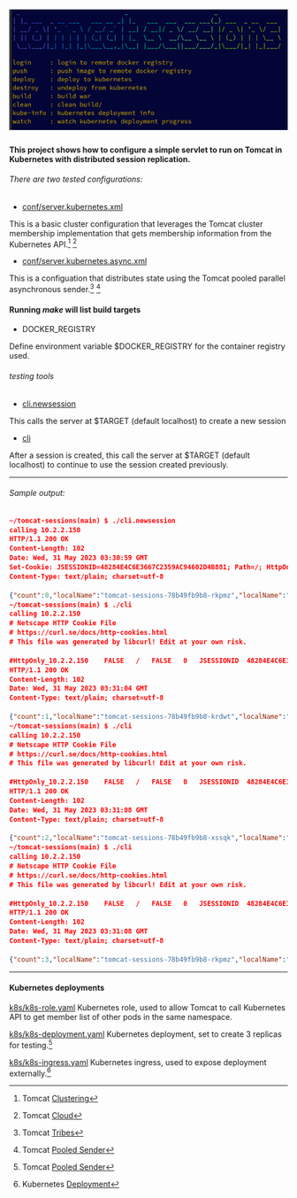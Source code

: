 # ![tomcat sessions](tomcat-sessions.jpg)                                                 

#### This project shows how to configure a simple servlet to run on Tomcat in Kubernetes with distributed session replication.

###### There are two tested configurations:
 - [conf/server.kubernetes.xml](conf/server.kubernetes.xml)
  
This is a basic cluster configuration that leverages the Tomcat cluster membership implementation that gets membership information from the Kubernetes API.[^1] [^2]


 - [conf/server.kubernetes.async.xml](conf/server.kubernetes.async.xml)

This is a configuation that distributes state using the Tomcat pooled parallel asynchronous sender.[^3] [^4]


#### Running ***make*** will list build targets

- DOCKER_REGISTRY 

Define environment variable $DOCKER_REGISTRY for the container registry used.

###### testing tools

- [cli.newsession](cli.newsession)
  
This calls the server at $TARGET (default localhost) to create a new session

- [cli](cli)

After a session is created, this call the server at $TARGET (default localhost) to continue to use the session created previously.

---
###### Sample output:
```json
~/tomcat-sessions(main) $ ./cli.newsession 
calling 10.2.2.150
HTTP/1.1 200 OK
Content-Length: 102
Date: Wed, 31 May 2023 03:30:59 GMT
Set-Cookie: JSESSIONID=48284E4C6E3667C2359AC94602D4B881; Path=/; HttpOnly
Content-Type: text/plain; charset=utf-8

{"count":0,"localName":"tomcat-sessions-78b49fb9b8-rkpmz","localName":"10.42.2.20","localPort":"8080"}
~/tomcat-sessions(main) $ ./cli
calling 10.2.2.150
# Netscape HTTP Cookie File
# https://curl.se/docs/http-cookies.html
# This file was generated by libcurl! Edit at your own risk.

#HttpOnly_10.2.2.150	FALSE	/	FALSE	0	JSESSIONID	48284E4C6E3667C2359AC94602D4B881
HTTP/1.1 200 OK
Content-Length: 102
Date: Wed, 31 May 2023 03:31:04 GMT
Content-Type: text/plain; charset=utf-8

{"count":1,"localName":"tomcat-sessions-78b49fb9b8-krdwt","localName":"10.42.3.21","localPort":"8080"}
~/tomcat-sessions(main) $ ./cli
calling 10.2.2.150
# Netscape HTTP Cookie File
# https://curl.se/docs/http-cookies.html
# This file was generated by libcurl! Edit at your own risk.

#HttpOnly_10.2.2.150	FALSE	/	FALSE	0	JSESSIONID	48284E4C6E3667C2359AC94602D4B881
HTTP/1.1 200 OK
Content-Length: 102
Date: Wed, 31 May 2023 03:31:08 GMT
Content-Type: text/plain; charset=utf-8

{"count":2,"localName":"tomcat-sessions-78b49fb9b8-xssqk","localName":"10.42.1.20","localPort":"8080"}
~/tomcat-sessions(main) $ ./cli
calling 10.2.2.150
# Netscape HTTP Cookie File
# https://curl.se/docs/http-cookies.html
# This file was generated by libcurl! Edit at your own risk.

#HttpOnly_10.2.2.150	FALSE	/	FALSE	0	JSESSIONID	48284E4C6E3667C2359AC94602D4B881
HTTP/1.1 200 OK
Content-Length: 102
Date: Wed, 31 May 2023 03:31:08 GMT
Content-Type: text/plain; charset=utf-8

{"count":3,"localName":"tomcat-sessions-78b49fb9b8-rkpmz","localName":"10.42.2.20","localPort":"8080"}

```
---
#### Kubernetes deployments
[k8s/k8s-role.yaml](k8s/k8s-role.yaml)
Kubernetes role, used to allow Tomcat to call Kubernetes API to get member list of other pods in the same namespace.

[k8s/k8s-deployment.yaml](k8s/k8s-deployment.yaml) 
Kubernetes deployment, set to create 3 replicas for testing.[^4]

[k8s/k8s-ingress.yaml](k8s/k8s-ingress.yaml) 
Kubernetes ingress, used to expose deployment externally.[^5]


[^1]: Tomcat [Clustering](https://tomcat.apache.org/tomcat-10.1-doc/cluster-howto.html)

[^2]: Tomcat [Cloud](https://cwiki.apache.org/confluence/display/TOMCAT/ClusteringCloud)

[^3]: Tomcat [Tribes](https://tomcat.apache.org/tomcat-10.1-doc/tribes/introduction.html)

[^4]: Tomcat [Pooled Sender](https://tomcat.apache.org/tomcat-10.1-doc/config/cluster-sender.html)

[^5]: Kubernetes [Deployment](https://kubernetes.io/docs/concepts/workloads/controllers/deployment/)

[^6]: Kubernetes [Ingress](https://kubernetes.io/docs/concepts/services-networking/ingress/)